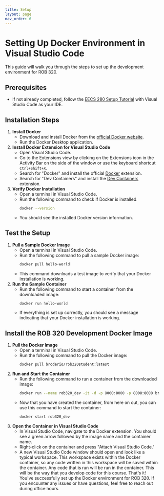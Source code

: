 ```yaml
---
title: Setup
layout: page
nav_order: 6
---
```


# Setting Up Docker Environment in Visual Studio Code
This guide will walk you through the steps to set up the development environment for ROB 320. 

## Prerequisites
- If not already completed, follow the [EECS 280 Setup Tutorial](https://eecs280staff.github.io/tutorials/) with Visual Studio Code as your IDE.

## Installation Steps
1. **Install Docker**
   - Download and install Docker from the [official Docker website](https://www.docker.com/get-started).
   - Run the Docker Desktop application.
2. **Install Docker Extension for Visual Studio Code**
   - Open Visual Studio Code.
   - Go to the Extensions view by clicking on the Extensions icon in the Activity Bar on the side of the window or use the keyboard shortcut `Ctrl+Shift+X`.
   - Search for "Docker" and install the official [Docker](https://marketplace.visualstudio.com/items?itemName=ms-azuretools.vscode-docker) extension.
   - Search for "Dev Containers" and install the [Dev Containers](https://marketplace.visualstudio.com/items?itemName=ms-vscode-remote.remote-containers) extension.
3. **Verify Docker Installation**
   - Open a terminal in Visual Studio Code.
   - Run the following command to check if Docker is installed:
     ```bash
     docker --version
     ```
   - You should see the installed Docker version information.

## Test the Setup
1. **Pull a Sample Docker Image**
   - Open a terminal in Visual Studio Code.
   - Run the following command to pull a sample Docker image:
     ```bash
     docker pull hello-world
     ```
   - This command downloads a test image to verify that your Docker installation is working.
2. **Run the Sample Container**
   - Run the following command to start a container from the downloaded image:
     ```bash
     docker run hello-world
     ```
   - If everything is set up correctly, you should see a message indicating that your Docker installation is working.

## Install the ROB 320 Development Docker Image
1. **Pull the Docker Image**
   - Open a terminal in Visual Studio Code.
   - Run the following command to pull the Docker image:
     ```bash
     docker pull broderio/rob320student:latest
     ```
2. **Run and Start the Container**
   - Run the following command to run a container from the downloaded image:
     ```bash
     docker run --name rob320_dev -it -d -p 8000:8000 -p 8008:8008 broderio/rob320student:latest
     ```
   - Now that you have created the container, from here on out, you can use this command to start the container:
     ```bash
     docker start rob320_dev
     ```
3. **Open the Container in Visual Studio Code**
   - In Visual Studio Code, navigate to the Docker extension. You should see a green arrow followed by the image name and the container name.
   - Right-click on the container and press "Attach Visual Studio Code."
   - A new Visual Studio Code window should open and look like a typical workspace. This workspace exists within the Docker container, so any code written in this workspace will be saved within the container. Any code that is run will be run in the container. This will be the way that you develop code for this course.
That's it! You've successfully set up the Docker environment for ROB 320. If you encounter any issues or have questions, feel free to reach out during office hours.
